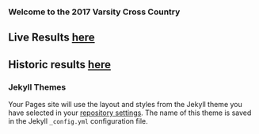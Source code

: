 ### Welcome to the 2017 Varsity Cross Country


## Live Results [here](https://dev-data.opentrack.run/x/2017/GBR/varsityxc/event/)

## Historic results [here](/xcvm_results.json)

### Jekyll Themes

Your Pages site will use the layout and styles from the Jekyll theme you have selected in your [repository settings](https://github.com/thameshareandhounds/varsityxc/settings). The name of this theme is saved in the Jekyll `_config.yml` configuration file.

